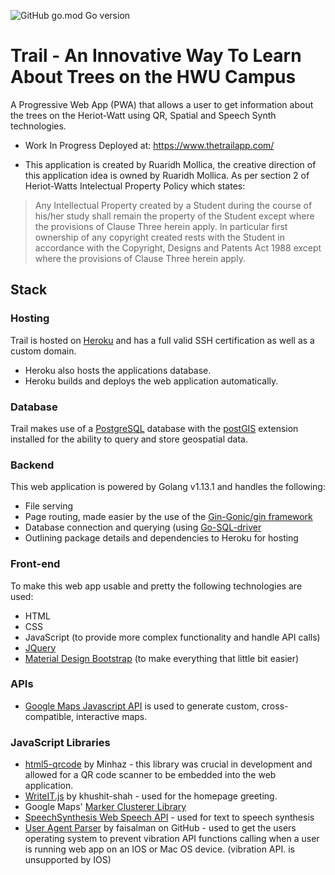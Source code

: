 ![GitHub go.mod Go version](https://img.shields.io/github/go-mod/go-version/ruaridhmollica/Trail?label=Powered%20by%20Go&logo=Go)

# Trail - An Innovative Way To Learn About Trees on the HWU Campus
A Progressive Web App (PWA) that allows a user to get information about the trees on the Heriot-Watt using QR, Spatial and Speech Synth technologies.
* Work In Progress Deployed at: https://www.thetrailapp.com/
- This application is created by Ruaridh Mollica, the creative direction of this application idea is owned by Ruaridh Mollica. As per section 2 of Heriot-Watts Intelectual Property Policy which states: 
> Any Intellectual Property created by a Student during the course of his/her study shall
remain the property of the Student except where the provisions of Clause Three
herein apply. In particular first ownership of any copyright created rests with the
Student in accordance with the Copyright, Designs and Patents Act 1988 except
where the provisions of Clause Three herein apply.


## Stack

### Hosting
Trail is hosted on [Heroku](https://www.heroku.com/) and has a full valid SSH certification as well as a custom domain.
- Heroku also hosts the applications database.
- Heroku builds and deploys the web application automatically.

### Database
Trail makes use of a [PostgreSQL](https://www.postgresql.org/) database with the [postGIS](https://postgis.net/) extension installed for the ability to query and store geospatial data.

### Backend
This web application is powered by Golang v1.13.1 and handles the following:
* File serving
* Page routing, made easier by the use of the [Gin-Gonic/gin framework](https://github.com/gin-gonic/gin)
* Database connection and querying (using [Go-SQL-driver](https://github.com/go-sql-driver/mysql)
* Outlining package details and dependencies to Heroku for hosting

### Front-end
To make this web app usable and pretty the following technologies are used:
* HTML
* CSS
* JavaScript (to provide more complex functionality and handle API calls)
* [JQuery](https://jquery.com/)
* [Material Design Bootstrap](https://mdbootstrap.com/) (to make everything that little bit easier)

### APIs
* [Google Maps Javascript API](https://developers.google.com/maps/documentation/javascript/overview) is used to generate custom, cross-compatible, interactive maps.

### JavaScript Libraries
* [html5-qrcode](https://blog.minhazav.dev/HTML5-QR-Code-scanning-launched-v1.0.1/#how-to-use) by Minhaz - this library was crucial in development and allowed for a QR code scanner to be embedded into the web application.
* [WriteIT.js](https://khushit-shah.github.io/WriteIt.js/) by khushit-shah - used for the homepage greeting.
* Google Maps' [Marker Clusterer Library](https://googlemaps.github.io/v3-utility-library/classes/_google_markerclustererplus.markerclusterer.html)
* [SpeechSynthesis Web Speech API](https://developer.mozilla.org/en-US/docs/Web/API/SpeechSynthesis) - used for text to speech synthesis
* [User Agent Parser](https://github.com/faisalman/ua-parser-js) by faisalman on GitHub - used to get the users operating system to prevent vibration API functions calling when a user is running web app on an IOS or Mac OS device. (vibration API. is unsupported by IOS)

